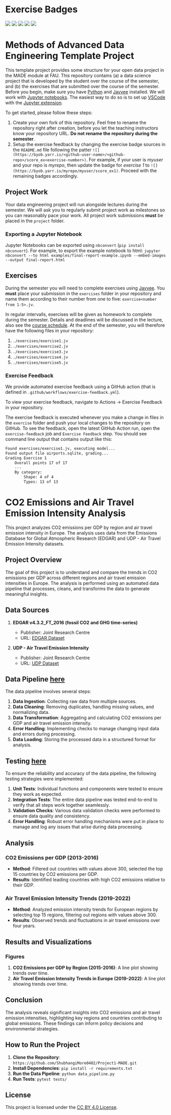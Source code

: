 # Exercise Badges

![](https://byob.yarr.is/ShubhangiMore0402/Project1-MADE/score_ex1) ![](https://byob.yarr.is/ShubhangiMore0402/Project1-MADE/score_ex2) ![](https://byob.yarr.is/ShubhangiMore0402/Project1-MADE/score_ex3) ![](https://byob.yarr.is/ShubhangiMore0402/Project1-MADE/score_ex4) ![](https://byob.yarr.is/ShubhangiMore0402/Project1-MADE/score_ex5)

# Methods of Advanced Data Engineering Template Project

This template project provides some structure for your open data project in the MADE module at FAU.
This repository contains (a) a data science project that is developed by the student over the course of the semester, and (b) the exercises that are submitted over the course of the semester.
Before you begin, make sure you have [Python](https://www.python.org/) and [Jayvee](https://github.com/jvalue/jayvee) installed. We will work with [Jupyter notebooks](https://jupyter.org/). The easiest way to do so is to set up [VSCode](https://code.visualstudio.com/) with the [Jupyter extension](https://marketplace.visualstudio.com/items?itemName=ms-toolsai.jupyter).

To get started, please follow these steps:
1. Create your own fork of this repository. Feel free to rename the repository right after creation, before you let the teaching instructors know your repository URL. **Do not rename the repository during the semester**.
2. Setup the exercise feedback by changing the exercise badge sources in the `README.md` file following the patter `![](https://byob.yarr.is/<github-user-name>/<github-repo>/score_ex<exercise-number>)`. 
For example, if your user is _myuser_ and your repo is _myrepo_, then update the badge for _exercise 1_ to `![](https://byob.yarr.is/myrepo/myuser/score_ex1)`. Proceed with the remaining badges accordingly.


## Project Work
Your data engineering project will run alongside lectures during the semester. We will ask you to regularly submit project work as milestones so you can reasonably pace your work. All project work submissions **must** be placed in the `project` folder.

### Exporting a Jupyter Notebook
Jupyter Notebooks can be exported using `nbconvert` (`pip install nbconvert`). For example, to export the example notebook to html: `jupyter nbconvert --to html examples/final-report-example.ipynb --embed-images --output final-report.html`


## Exercises
During the semester you will need to complete exercises using [Jayvee](https://github.com/jvalue/jayvee). You **must** place your submission in the `exercises` folder in your repository and name them according to their number from one to five: `exercise<number from 1-5>.jv`.

In regular intervalls, exercises will be given as homework to complete during the semester. Details and deadlines will be discussed in the lecture, also see the [course schedule](https://made.uni1.de/). At the end of the semester, you will therefore have the following files in your repository:

1. `./exercises/exercise1.jv`
2. `./exercises/exercise2.jv`
3. `./exercises/exercise3.jv`
4. `./exercises/exercise4.jv`
5. `./exercises/exercise5.jv`

### Exercise Feedback
We provide automated exercise feedback using a GitHub action (that is defined in `.github/workflows/exercise-feedback.yml`). 

To view your exercise feedback, navigate to Actions -> Exercise Feedback in your repository.

The exercise feedback is executed whenever you make a change in files in the `exercise` folder and push your local changes to the repository on GitHub. To see the feedback, open the latest GitHub Action run, open the `exercise-feedback` job and `Exercise Feedback` step. You should see command line output that contains output like this:

```sh
Found exercises/exercise1.jv, executing model...
Found output file airports.sqlite, grading...
Grading Exercise 1
	Overall points 17 of 17
	---
	By category:
		Shape: 4 of 4
		Types: 13 of 13
```
# CO2 Emissions and Air Travel Emission Intensity Analysis

This project analyzes CO2 emissions per GDP by region and air travel emission intensity in Europe. The analysis uses data from the Emissions Database for Global Atmospheric Research (EDGAR) and UDP - Air Travel Emission Intensity datasets.

## Project Overview

The goal of this project is to understand and compare the trends in CO2 emissions per GDP across different regions and air travel emission intensities in Europe. The analysis is performed using an automated data pipeline that processes, cleans, and transforms the data to generate meaningful insights.

## Data Sources

1. **EDGAR v4.3.2_FT_2016 (fossil CO2 and GHG time-series)**
   - Publisher: Joint Research Centre
   - URL: [EDGAR Dataset](https://jeodpp.jrc.ec.europa.eu/ftp/jrc-opendata/EDGAR/datasets/v432_FT2016/EDGARv432_FT2016_CO2_per_GDP_emissions_1970-2016.csv)

2. **UDP - Air Travel Emission Intensity**
   - Publisher: Joint Research Centre
   - URL: [UDP Dataset](https://urban.jrc.ec.europa.eu/api/udp/v2/en/data/?databrick_id=739&nutslevel=0&ts=TOURISM&nutsversion=-1&mpx=1&nutslevel=9&format=csv)

## Data Pipeline [here](https://github.com/ShubhangiMore0402/Project1-MADE/blob/main/project/auto_datapipeline.py)
The data pipeline involves several steps:
1. **Data Ingestion**: Collecting raw data from multiple sources.
2. **Data Cleaning**: Removing duplicates, handling missing values, and normalizing data.
3. **Data Transformation**: Aggregating and calculating CO2 emissions per GDP and air travel emission intensity.
4. **Error Handling**: Implementing checks to manage changing input data and errors during processing.
5. **Data Loading**: Storing the processed data in a structured format for analysis.

## Testing [here](https://github.com/ShubhangiMore0402/Project1-MADE/blob/main/project/automated_testing.py)
To ensure the reliability and accuracy of the data pipeline, the following testing strategies were implemented:
1. **Unit Tests**: Individual functions and components were tested to ensure they work as expected.
2. **Integration Tests**: The entire data pipeline was tested end-to-end to verify that all steps work together seamlessly.
3. **Validation Checks**: Various data validation checks were performed to ensure data quality and consistency.
4. **Error Handling**: Robust error handling mechanisms were put in place to manage and log any issues that arise during data processing.

## Analysis
### CO2 Emissions per GDP (2013-2016)
- **Method**: Filtered out countries with values above 300, selected the top 15 countries by CO2 emissions per GDP.
- **Results**: Identified leading countries with high CO2 emissions relative to their GDP.

### Air Travel Emission Intensity Trends (2019-2022)
- **Method**: Analyzed emission intensity trends for European regions by selecting top 15 regions, filtering out regions with values above 300.
- **Results**: Observed trends and fluctuations in air travel emissions over four years.

## Results and Visualizations
### Figures
1. **CO2 Emissions per GDP by Region (2015-2016)**: A line plot showing trends over time.
2. **Air Travel Emission Intensity Trends in Europe (2019-2022)**: A line plot showing trends over time.

## Conclusion
The analysis reveals significant insights into CO2 emissions and air travel emission intensities, highlighting key regions and countries contributing to global emissions. These findings can inform policy decisions and environmental strategies.

## How to Run the Project
1. **Clone the Repository**: `https://github.com/ShubhangiMore0402/Project1-MADE.git`
2. **Install Dependencies**: `pip install -r requirements.txt`
3. **Run the Data Pipeline**: `python data_pipeline.py`
4. **Run Tests**: `pytest tests/`

## License
This project is licensed under the [CC BY 4.0 License](LICENSE).





